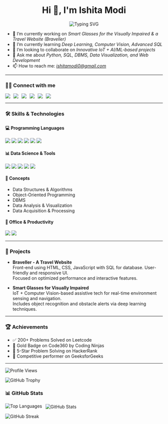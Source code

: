 <h1 align="center">Hi 👋, I'm Ishita Modi</h1>
<p align="center">
  <img src="https://readme-typing-svg.herokuapp.com?font=Fira+Code&size=17&pause=1000&center=true&vCenter=true&color=36BCF7&width=500&lines=A+Tech+Enthusiast+and+Problem+Solver+from+India" alt="Typing SVG" />
</p>

- 🔭 I’m currently working on *Smart Glasses for the Visually Impaired & a Travel Website (Braveller)*  
- 🌱 I’m currently learning *Deep Learning, Computer Vision, Advanced SQL*  
- 👯 I’m looking to collaborate on *Innovative IoT + AI/ML-based projects*  
- 💬 Ask me about *Python, SQL, DBMS, Data Visualization, and Web Development*  
- 📫 How to reach me: *ishitamodi0@gmail.com*

---

### 🧑‍💻 Connect with me

<div style="display: flex; flex-wrap: wrap; gap: 10px;">
  <a href="https://www.linkedin.com/in/ishita-modi-155676341/" target="_blank">
    <img src="https://img.shields.io/badge/-LinkedIn-0077B5?logo=linkedin&logoColor=white" />
  </a>
  <a href="https://github.com/ishita230105" target="_blank">
    <img src="https://img.shields.io/badge/-GitHub-181717?logo=github&logoColor=white" />
  </a>
  <a href="https://leetcode.com/u/ishita2301/" target="_blank">
    <img src="https://img.shields.io/badge/-LeetCode-FFA116?logo=leetcode&logoColor=black" />
  </a>
  <a href="https://www.hackerrank.com/profile/IOT2201641550051" target="_blank">
    <img src="https://img.shields.io/badge/-HackerRank-2EC866?logo=hackerrank&logoColor=white" />
  </a>
  <a href="https://www.naukri.com/code360/profile/ishitamodi" target="_blank">
    <img src="https://img.shields.io/badge/-Code360-1F8ACB?logo=codingninjas&logoColor=white" />
  </a>
  <a href="https://www.geeksforgeeks.org/user/ishitavw6v/" target="_blank">
    <img src="https://img.shields.io/badge/-GeeksforGeeks-0F9D58?logo=geeksforgeeks&logoColor=white" />
  </a>
</div>

---

### 🛠 Skills & Technologies

#### 💻 Programming Languages  
<img src="https://img.shields.io/badge/-Python-blue?logo=python&logoColor=white" />
<img src="https://img.shields.io/badge/-SQL-4479A1?logo=sqlite&logoColor=white" />
<img src="https://img.shields.io/badge/-Java-007396?logo=java&logoColor=white" />
<img src="https://img.shields.io/badge/-JavaScript-F7DF1E?logo=javascript&logoColor=black" />
<img src="https://img.shields.io/badge/-HTML5-E34F26?logo=html5&logoColor=white" />
<img src="https://img.shields.io/badge/-CSS3-1572B6?logo=css3&logoColor=white" />

#### 📊 Data Science & Tools  
<img src="https://img.shields.io/badge/-Pandas-150458?logo=pandas&logoColor=white" />
<img src="https://img.shields.io/badge/-NumPy-013243?logo=numpy&logoColor=white" />
<img src="https://img.shields.io/badge/-Matplotlib-11557C?logo=python&logoColor=white" />
<img src="https://img.shields.io/badge/-Git-F05032?logo=git&logoColor=white" />
<img src="https://img.shields.io/badge/-GitHub-181717?logo=github&logoColor=white" />

#### 📂 Concepts  
- Data Structures & Algorithms  
- Object-Oriented Programming  
- DBMS  
- Data Analysis & Visualization  
- Data Acquisition & Processing  

#### 🧰 Office & Productivity  
<img src="https://img.shields.io/badge/-MS%20Excel-D83B01?logo=microsoft-excel&logoColor=white" />
<img src="https://img.shields.io/badge/-Google%20Suite-4285F4?logo=google&logoColor=white" />

---

### 💼 Projects

- **Braveller - A Travel Website**  
  Front-end using HTML, CSS, JavaScript with SQL for database. User-friendly and responsive UI.  
  Focused on optimized performance and interactive features.

- **Smart Glasses for Visually Impaired**  
  IoT + Computer Vision-based assistive tech for real-time environment sensing and navigation.  
  Includes object recognition and obstacle alerts via deep learning techniques.

---

### 🏆 Achievements

- ✅ 200+ Problems Solved on Leetcode  
- 🥇 Gold Badge on Code360 by Coding Ninjas  
- 🌟 5-Star Problem Solving on HackerRank  
- 🏅 Competitive performer on GeeksforGeeks

---

<p align="left">
  <img src="https://komarev.com/ghpvc/?username=ishita230105&label=Profile%20views&color=0e75b6&style=flat" alt="Profile Views" />
</p>

<p align="left">
  <img src="https://github-profile-trophy.vercel.app/?username=ishita230105" alt="GitHub Trophy" />
</p>

### 📊 GitHub Stats

<p>
  <img align="left" src="https://github-readme-stats.vercel.app/api/top-langs?username=ishita230105&show_icons=true&locale=en&layout=compact" alt="Top Languages" />
</p>

<p>&nbsp;
  <img align="center" src="https://github-readme-stats.vercel.app/api?username=ishita230105&show_icons=true&locale=en" alt="GitHub Stats" />
</p>

<p>
  <img align="center" src="https://github-readme-streak-stats.herokuapp.com/?user=ishita230105&" alt="GitHub Streak" />
</p>
